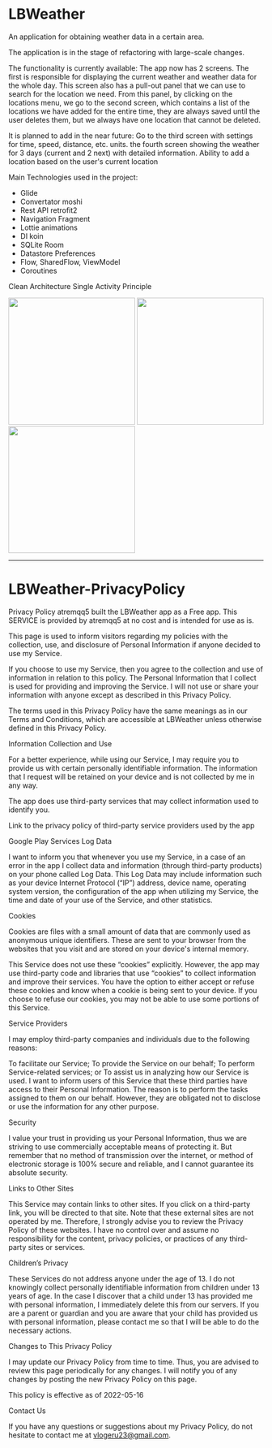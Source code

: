 # LBWeather
An application for obtaining weather data in a certain area.

The application is in the stage of refactoring with large-scale changes.

The functionality is currently available:
The app now has 2 screens. The first is responsible for displaying the current weather and weather data for the whole day.
This screen also has a pull-out panel that we can use to search for the location we need. From this panel, by clicking on the locations menu, we go to the second screen, which contains a list of the locations we have added for the entire time, they are always saved until the user deletes them, but we always have one location that cannot be deleted.

It is planned to add in the near future:
Go to the third screen with settings for time, speed, distance, etc. units. the fourth screen showing the weather for 3 days (current and 2 next) with detailed information. Ability to add a location based on the user's current location

Main Technologies used in the project:
- Glide
- Convertator moshi
- Rest API retrofit2
- Navigation Fragment
- Lottie animations
- DI koin
- SQLite Room
- Datastore Preferences
- Flow, SharedFlow, ViewModel
- Coroutines

Clean Architecture
Single Activity Principle

<img src="https://github.com/artemqq5/LBWeather/assets/52855607/d7d6ef9b-976c-411e-a769-b6456cfe6bf0" width="250"> <img src="https://github.com/artemqq5/LBWeather/assets/52855607/feaf72e2-ea6b-40de-bf20-a234cc141991" width="250"> <img src="https://github.com/artemqq5/LBWeather/assets/52855607/388d0f56-5bf2-4066-add6-596d2e091792" width="250"> 


-----------------------------------------------------------------------------------------------------------------------------------------------------------------------

<h1>LBWeather-PrivacyPolicy</h1>

Privacy Policy atremqq5 built the LBWeather app as a Free app. This SERVICE is provided by atremqq5 at no cost and is intended for use as is.

This page is used to inform visitors regarding my policies with the collection, use, and disclosure of Personal Information if anyone decided to use my Service.

If you choose to use my Service, then you agree to the collection and use of information in relation to this policy. The Personal Information that I collect is used for providing and improving the Service. I will not use or share your information with anyone except as described in this Privacy Policy.

The terms used in this Privacy Policy have the same meanings as in our Terms and Conditions, which are accessible at LBWeather unless otherwise defined in this Privacy Policy.

Information Collection and Use

For a better experience, while using our Service, I may require you to provide us with certain personally identifiable information. The information that I request will be retained on your device and is not collected by me in any way.

The app does use third-party services that may collect information used to identify you.

Link to the privacy policy of third-party service providers used by the app

Google Play Services Log Data

I want to inform you that whenever you use my Service, in a case of an error in the app I collect data and information (through third-party products) on your phone called Log Data. This Log Data may include information such as your device Internet Protocol (“IP”) address, device name, operating system version, the configuration of the app when utilizing my Service, the time and date of your use of the Service, and other statistics.

Cookies

Cookies are files with a small amount of data that are commonly used as anonymous unique identifiers. These are sent to your browser from the websites that you visit and are stored on your device's internal memory.

This Service does not use these “cookies” explicitly. However, the app may use third-party code and libraries that use “cookies” to collect information and improve their services. You have the option to either accept or refuse these cookies and know when a cookie is being sent to your device. If you choose to refuse our cookies, you may not be able to use some portions of this Service.

Service Providers

I may employ third-party companies and individuals due to the following reasons:

To facilitate our Service; To provide the Service on our behalf; To perform Service-related services; or To assist us in analyzing how our Service is used. I want to inform users of this Service that these third parties have access to their Personal Information. The reason is to perform the tasks assigned to them on our behalf. However, they are obligated not to disclose or use the information for any other purpose.

Security

I value your trust in providing us your Personal Information, thus we are striving to use commercially acceptable means of protecting it. But remember that no method of transmission over the internet, or method of electronic storage is 100% secure and reliable, and I cannot guarantee its absolute security.

Links to Other Sites

This Service may contain links to other sites. If you click on a third-party link, you will be directed to that site. Note that these external sites are not operated by me. Therefore, I strongly advise you to review the Privacy Policy of these websites. I have no control over and assume no responsibility for the content, privacy policies, or practices of any third-party sites or services.

Children’s Privacy

These Services do not address anyone under the age of 13. I do not knowingly collect personally identifiable information from children under 13 years of age. In the case I discover that a child under 13 has provided me with personal information, I immediately delete this from our servers. If you are a parent or guardian and you are aware that your child has provided us with personal information, please contact me so that I will be able to do the necessary actions.

Changes to This Privacy Policy

I may update our Privacy Policy from time to time. Thus, you are advised to review this page periodically for any changes. I will notify you of any changes by posting the new Privacy Policy on this page.

This policy is effective as of 2022-05-16

Contact Us

If you have any questions or suggestions about my Privacy Policy, do not hesitate to contact me at vlogeru23@gmail.com.
